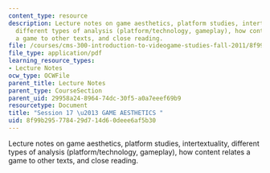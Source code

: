 ```yaml
---
content_type: resource
description: Lecture notes on game aesthetics, platform studies, intertextuality,
  different types of analysis (platform/technology, gameplay), how content relates
  a game to other texts, and close reading.
file: /courses/cms-300-introduction-to-videogame-studies-fall-2011/8f99b295778429d714d60deee6af5b30_MITCMS_300F11_session_17.pdf
file_type: application/pdf
learning_resource_types:
- Lecture Notes
ocw_type: OCWFile
parent_title: Lecture Notes
parent_type: CourseSection
parent_uid: 29958a24-8964-74dc-30f5-a0a7eeef69b9
resourcetype: Document
title: "Session 17 \u2013 GAME AESTHETICS "
uid: 8f99b295-7784-29d7-14d6-0deee6af5b30
---
```

Lecture notes on game aesthetics, platform studies, intertextuality, different types of analysis (platform/technology, gameplay), how content relates a game to other texts, and close reading.

